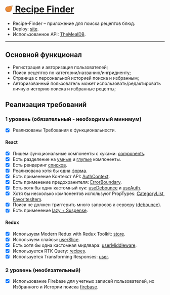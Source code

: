 # <a href="https://superlative-monstera-9412bf.netlify.app/"><img alt="hotels-search" src="public/logo.svg" height="24px"> </img> Recipe Finder </a> 

- Recipe-Finder – приложение для поиска рецептов блюд.
- Deploy: [site](https://superlative-monstera-9412bf.netlify.app/).
- Использованное API: [TheMealDB](https://www.themealdb.com/api.php).

---

## Основной функционал

- Регистрация и авторизация пользователей;
- Поиск рецептов по категории/названию/ингридиенту;
- Страница с персональной историей поиска и избранным;
- Авторизованный пользователь может использовать/редактировать личную историю поиска и избранные рецепты;

## Реализация требований

### 1 уровень (обязательный - необходимый минимум)

- [x] Реализованы Требования к функциональности.

#### React

- [x] Пишем функциональные компоненты c хуками: [components](src/components).
- [x] Есть разделение на [умные](src/components/SingleRecipe/SingleRecipe.js) и [глупые](src/components/Loader/Loader.js) компоненты.
- [x] Есть рендеринг [списков](src/components/RecipeList/RecipeList.js).
- [x] Реализована хотя бы одна [форма](src/components/Forms/SignInForm.js).
- [x] Есть применение Контекст API: [AuthContext](src/context/AuthContext.js).
- [x] Есть применение предохранителя: [ErrorBoundary](src/route/routes.js).
- [x] Есть хотя бы один кастомный хук: [useDebounce](src/hooks/useDebounce.js) и [useAuth](src/hooks/useAuth.js).
- [x] Хотя бы несколько компонентов используют PropTypes: [CategoryList](src/components/Category/CategoryList.js), [FavoritesItem](src/components/FavoritesItem/FavoritesItem.js).
- [x] Поиск не должен триггерить много запросов к серверу ([debounce](src/components/Search/Search.js)).
- [x] Есть применение [lazy + Suspense](src/route/routes.js).

#### Redux

- [x] Используем Modern Redux with Redux Toolkit: [store](src/store/index.js).
- [x] Используем слайсы: [userSliсe](src/store/slices/userSlice.js).
- [x] Есть хотя бы одна кастомная мидлвара: [userMiddleware](src/store/middleware/customMiddleware.js).
- [x] Используется RTK Query: [recipes](src/store/recipesApi.js).
- [x] Используется Transforming Responses: [user](src/store/recipesApi.js).

### 2 уровень (необязательный)
- [x] Использование Firebase для учетных записей пользователей, их Избранного и Истории поиска [firebase](src/firebase/firebase.js).
